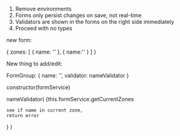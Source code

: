 1. Remove environments
2. Forms only persist changes on save, not real-time
3. Validators are shown in the forms on the right side immediately
4. Proceed with no types

new form:

{
zones: [
{
name: ''
},
{
name:''
}
]
}

New thing to add/edit:

FormGroup: {
name: '',
validator: nameValidator
}

constructor(formService)

nameValidator(
{this.formService.getCurrentZones

    see if name in current zone,
    return error

}
)
